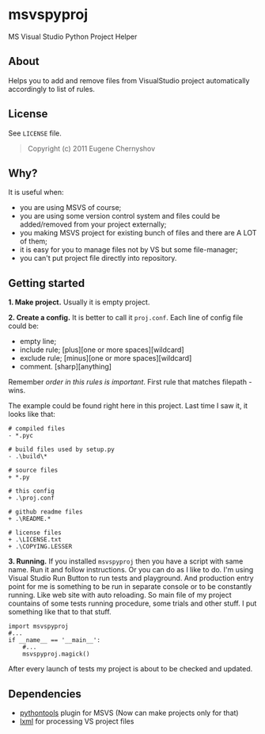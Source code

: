 msvspyproj
==========

MS Visual Studio Python Project Helper

About
-----

Helps you to add and remove files from VisualStudio project automatically accordingly to list of rules.

License
-------

See `LICENSE` file.

> Copyright (c) 2011 Eugene Chernyshov

Why?
----

It is useful  when:

 - you are using MSVS of course;
 - you are using some version control system and files could be added/removed from your project externally;
 - you making MSVS project for existing bunch of files and there are A LOT of them;
 - it is easy for you to manage files not by VS but some file-manager;
 - you can't put project file directly into repository.

Getting started
---------------

**1. Make project.** Usually it is empty project. 

**2. Create a config.** It is better to call it `proj.conf`. Each line of config file could be:

 - empty line;
 - include rule; [plus][one or more spaces][wildcard]
 - exclude rule; [minus][one or more spaces][wildcard]
 - comment. [sharp][anything]

Remember _order in this rules is important_. First rule that matches filepath - wins.

The example could be found right here in this project. Last time I saw it, it looks like that:

    # compiled files
    - *.pyc

    # build files used by setup.py
    - .\build\*

    # source files
    + *.py

    # this config
    + .\proj.conf

    # github readme files
    + .\README.*

    # license files
    + .\LICENSE.txt
    + .\COPYING.LESSER

**3. Running.** If you installed `msvspyproj` then you have a script with same name. Run it and follow instructions.
Or you can do as I like to do. I'm using Visual Studio Run Button to run tests and playground.
And production entry point for me is something to be run in separate console or to be constantly running. 
Like web site with auto reloading. So main file of my project countains of some tests running procedure,
some trials and other stuff. I put something like that to that stuff.

    import msvspyproj
    #...
    if __name__ == '__main__':
        #...
        msvspyproj.magick() 

After every launch of tests my project is about to be checked and updated.

Dependencies
------------

 - [pythontools](http://pytools.codeplex.com/) plugin for MSVS (Now can make projects only for that)
 - [lxml](http://lxml.de/) for processing VS project files